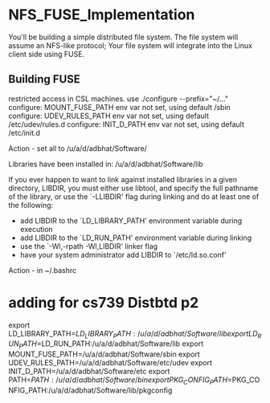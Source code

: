 # NFS_FUSE_Implementation

You'll be building a simple distributed file system. The file system will assume an NFS-like protocol; Your file system will integrate into the Linux client side using FUSE.

Building FUSE
--------------

restricted access in CSL machines. use ./configure --prefix="~/..."
configure: MOUNT_FUSE_PATH env var not set, using default /sbin
configure: UDEV_RULES_PATH env var not set, using default /etc/udev/rules.d
configure: INIT_D_PATH env var not set, using default /etc/init.d

Action - set all to /u/a/d/adbhat/Software/<appropriate>

Libraries have been installed in:
   /u/a/d/adbhat/Software/lib

If you ever happen to want to link against installed libraries
in a given directory, LIBDIR, you must either use libtool, and
specify the full pathname of the library, or use the `-LLIBDIR'
flag during linking and do at least one of the following:
   - add LIBDIR to the `LD_LIBRARY_PATH' environment variable
     during execution
   - add LIBDIR to the `LD_RUN_PATH' environment variable
     during linking
   - use the `-Wl,-rpath -Wl,LIBDIR' linker flag
   - have your system administrator add LIBDIR to `/etc/ld.so.conf'

Action - in ~/.bashrc
# adding for cs739 Distbtd p2
export LD_LIBRARY_PATH=$LD_LIBRARY_PATH:/u/a/d/adbhat/Software/lib
export LD_RUN_PATH=$LD_RUN_PATH:/u/a/d/adbhat/Software/lib
export MOUNT_FUSE_PATH=/u/a/d/adbhat/Software/sbin
export UDEV_RULES_PATH=/u/a/d/adbhat/Software/etc/udev
export INIT_D_PATH=/u/a/d/adbhat/Software/etc
export PATH=$PATH:/u/a/d/adbhat/Software/bin
export PKG_CONFIG_PATH=$PKG_CONFIG_PATH:/u/a/d/adbhat/Software/lib/pkgconfig
